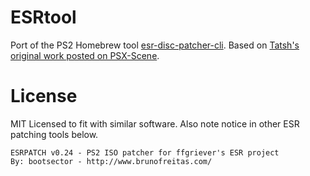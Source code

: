 # ESRtool

Port of the PS2 Homebrew tool [esr-disc-patcher-cli](https://github.com/ali-raheem/esrtool). Based on [Tatsh's original work posted on PSX-Scene](https://web.archive.org/web/20150919031500/http://psx-scene.com/forums/f164/esr-disc-patcher-linux-mac-qt4-port-60096/).

# License

MIT Licensed to fit with similar software. Also note notice in other ESR patching tools below.

```
ESRPATCH v0.24 - PS2 ISO patcher for ffgriever's ESR project
By: bootsector - http://www.brunofreitas.com/
```